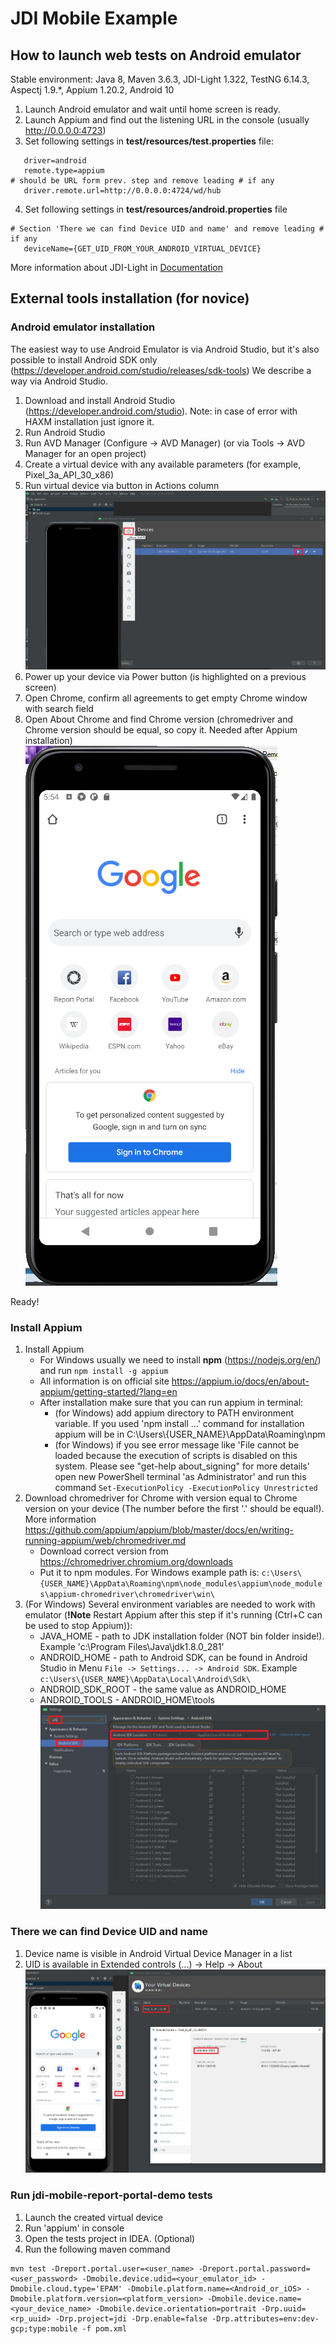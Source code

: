# JDI Mobile Example

## How to launch web tests on Android emulator  

Stable environment: Java 8, Maven 3.6.3, JDI-Light 1.322, TestNG 6.14.3, Aspectj 1.9.*, Appium 1.20.2, Android 10 <br/>

1. Launch Android emulator and wait until home screen is ready.
1. Launch Appium and find out the listening URL in the console (usually http://0.0.0.0:4723)
1. Set following settings in **test/resources/test.properties** file:
```
   driver=android 
   remote.type=appium
# should be URL form prev. step and remove leading # if any
   driver.remote.url=http://0.0.0.0:4724/wd/hub 
```
4. Set following settings in **test/resources/android.properties** file
```
# Section 'There we can find Device UID and name' and remove leading # if any
   deviceName={GET_UID_FROM_YOUR_ANDROID_VIRTUAL_DEVICE} 
```


More information about JDI-Light in [Documentation](https://jdi-docs.github.io/jdi-light/?java#introduction)
   
## External tools installation (for novice)

### Android emulator installation
The easiest way to use Android Emulator is via Android Studio, but it's also possible to install Android SDK only (https://developer.android.com/studio/releases/sdk-tools)
We describe a way via Android Studio.

1. Download and install Android Studio (https://developer.android.com/studio). Note: in case of error with HAXM installation just ignore it.
1. Run Android Studio
1. Run AVD Manager (Configure -> AVD Manager) (or via Tools -> AVD Manager for an open project)
1. Create a virtual device with any available parameters (for example, Pixel_3a_API_30_x86)
1. Run virtual device via button in Actions column ![Virtual device run](./docs/run_and_power_up.png "Run device")
1. Power up your device via Power button (is highlighted on a previous screen)
1. Open Chrome, confirm all agreements to get empty Chrome window with search field
1. Open About Chrome  and find Chrome version (chromedriver and Chrome version should be equal, so copy it. Needed after Appium installation)<br/>
   ![Ready Chrome](./docs/empty_chrome.png "Empty Chrome")
   
Ready!

### Install Appium

1. Install Appium 
   * For Windows usually we need to install **npm** (https://nodejs.org/en/) and run `npm install -g appium`
   * All information is on official site https://appium.io/docs/en/about-appium/getting-started/?lang=en
   * After installation make sure that you can run appium in terminal:
     * (for Windows) add appium directory to PATH environment variable. If you used 'npm install ...' command for installation appium will be in C:\Users\\{USER_NAME}\AppData\Roaming\npm 
     * (for Windows) if you see error message like 'File cannot be loaded because the execution of scripts is disabled on this system. Please see "get-help about_signing" for more details' open new PowerShell terminal 'as Administrator' and run this command `Set-ExecutionPolicy -ExecutionPolicy Unrestricted`
1. Download chromedriver for Chrome with version equal to Chrome version on your device (The number before the first '.' should be equal!). More information https://github.com/appium/appium/blob/master/docs/en/writing-running-appium/web/chromedriver.md
   * Download correct version from https://chromedriver.chromium.org/downloads 
   * Put it to npm modules. For Windows example path is: `c:\Users\{USER_NAME}\AppData\Roaming\npm\node_modules\appium\node_modules\appium-chromedriver\chromedriver\win\`
1. (For Windows) Several environment variables are needed to work with emulator (**!Note** Restart Appium after this step if it's running (Ctrl+C can be used to stop Appium)):
   * JAVA_HOME - path to JDK installation folder (NOT bin folder inside!). Example 'c:\Program Files\Java\jdk1.8.0_281\'   
   * ANDROID_HOME - path to Android SDK, can be found in Android Studio in Menu `File -> Settings... -> Android SDK`. Example `c:\Users\{USER_NAME}\AppData\Local\Android\Sdk\`
   * ANDROID_SDK_ROOT - the same value as ANDROID_HOME
   * ANDROID_TOOLS - ANDROID_HOME\tools <br/>
   ![Android SDK](./docs/sdk_path.png "Android SDK path location")
     
     
### There we can find Device UID and name

1. Device name is visible in Android Virtual Device Manager in a list
1. UID is available in Extended controls (...) -> Help -> About
![Device UID and name](./docs/android_name_uid.png "Device UID and name")


### Run jdi-mobile-report-portal-demo tests
1. Launch the created virtual device
1. Run 'appium' in console
1. Open the tests project in IDEA. (Optional)
1. Run the following maven command
```
mvn test -Dreport.portal.user=<user_name> -Dreport.portal.password=<user_password> -Dmobile.device.udid=<your_emulator_id> -Dmobile.cloud.type='EPAM' -Dmobile.platform.name=<Android_or_iOS> -Dmobile.platform.version=<platform_version> -Dmobile.device.name=<your_device_name> -Dmobile.device.orientation=portrait -Drp.uuid=<rp_uuid> -Drp.project=jdi -Drp.enable=false -Drp.attributes=env:dev-gcp;type:mobile -f pom.xml
```
